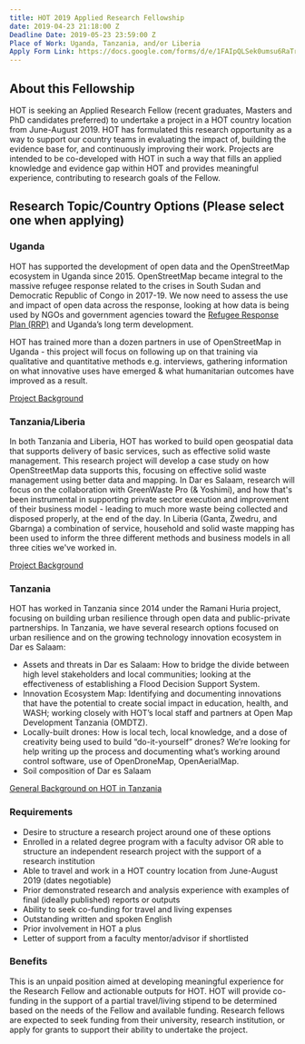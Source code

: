 ```yaml
---
title: HOT 2019 Applied Research Fellowship
date: 2019-04-23 21:18:00 Z
Deadline Date: 2019-05-23 23:59:00 Z
Place of Work: Uganda, Tanzania, and/or Liberia
Apply Form Link: https://docs.google.com/forms/d/e/1FAIpQLSek0umsu6RaTrYWIfGsq0405G4rgsobHx81YHFAj5Y3S2vHJw/viewform
---
```


## About this Fellowship
HOT is seeking an Applied Research Fellow (recent graduates, Masters and PhD candidates preferred) to undertake a project in a HOT country location from June-August 2019. HOT has formulated this research opportunity as a way to support our country teams in evaluating the impact of, building the evidence base for, and continuously improving their work. Projects are intended to be co-developed with HOT in such a way that fills an applied knowledge and evidence gap within HOT and provides meaningful experience, contributing to research goals of the Fellow.

## Research Topic/Country Options (Please select one when applying)

### Uganda
HOT has supported the development of open data and the OpenStreetMap ecosystem in Uganda since 2015. OpenStreetMap became integral to the massive refugee response related to the crises in South Sudan and Democratic Republic of Congo in 2017-19. We now need to assess the use and impact of open data across the response, looking at how data is being used by NGOs and government agencies toward the [Refugee Response Plan (RRP)](https://reliefweb.int/sites/reliefweb.int/files/resources/67314.pdf) and Uganda’s long term development. 

HOT has trained more than a dozen partners in use of OpenStreetMap in Uganda - this project will focus on following up on that training via qualitative and quantitative methods e.g. interviews, gathering information on what innovative uses have emerged & what humanitarian outcomes have improved as a result.

[Project Background ](https://www.hotosm.org/projects/urban_innovations_crowdsourcing_non-camp_refugee_data)

### Tanzania/Liberia
In both Tanzania and Liberia, HOT has worked to build open geospatial data that supports delivery of basic services, such as effective solid waste management. This research project will develop a case study on how OpenStreetMap data supports this, focusing on effective solid waste management using better data and mapping.
In Dar es Salaam, research will focus on the collaboration with GreenWaste Pro (& Yoshimi), and how that's been instrumental in supporting private sector execution and improvement of their business model - leading to much more waste being collected and disposed properly, at the end of the day.
In Liberia (Ganta, Zwedru, and Gbarnga) a combination of service, household and solid waste mapping has been used to inform the three different methods and business models in all three cities we've worked in.

[Project Background](https://www.hotosm.org/projects/legit_supporting_decentralization_in_liberian_cities)

### Tanzania

HOT has worked in Tanzania since 2014 under the Ramani Huria project, focusing on building urban resilience through open data and public-private partnerships. In Tanzania, we have several research options focused on urban resilience and on the growing technology innovation ecosystem in Dar es Salaam:

* Assets and threats in Dar es Salaam: How to bridge the divide between high level stakeholders and local communities; looking at the effectiveness of establishing a Flood Decision Support System.
* Innovation Ecosystem Map: Identifying and documenting innovations that have the potential to create social impact in education, health, and WASH; working closely with HOT’s local staff and partners at Open Map Development Tanzania (OMDTZ).
* Locally-built drones: How is local tech, local knowledge, and a dose of creativity being used to build “do-it-yourself” drones? We’re looking for help writing up the process and documenting what’s working around control software, use of OpenDroneMap, OpenAerialMap.
* Soil composition of Dar es Salaam

[General Background on HOT in Tanzania](https://www.hotosm.org/where-we-work/tanzania/)

### Requirements
* Desire to structure a research project around one of these options
* Enrolled in a related degree program with a faculty advisor OR able to structure an independent research project with the support of a research institution
* Able to travel and work in a HOT country location from June-August 2019 (dates negotiable)
* Prior demonstrated research and analysis experience with examples of final (ideally published) reports or outputs
* Ability to seek co-funding for travel and living expenses
* Outstanding written and spoken English
* Prior involvement in HOT a plus
* Letter of support from a faculty mentor/advisor if shortlisted

### Benefits
This is an unpaid position aimed at developing meaningful experience for the Research Fellow and actionable outputs for HOT. HOT will provide co-funding in the support of a partial travel/living stipend to be determined based on the needs of the Fellow and available funding. Research fellows are expected to seek funding from their university, research institution, or apply for grants to support their ability to undertake the project.
